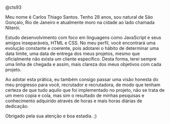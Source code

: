 @cts93

Meu nome é Carlos Thiago Santos. Tenho 28 anos, sou natural de São Gonçalo, Rio de Janeiro e atualmente moro na cidade ao lado chamada Niterói.

Estudo desenvolvimento com foco em linguagens como JavaScript e seus amigos inseparáveis, HTML e CSS. No meu perfil, você encontrará uma evolução constante e coerente, pois adotarei o hábito de determinar uma data limite, uma data de entrega dos meus projetos, mesmo que oficialmente não exista um cliente específico. Desta forma, terei sempre uma linha de chegada e assim, mais clareza dos meus objetivos com cada projeto.

Ao adotar esta prática, eu também consigo passar uma visão honesta do meu progresso para você, recrutador e recrutadora, de modo que tenham certeza de que tudo aquilo que foi implementado no projeto, não se trata de um mero copia e cola, mas sim o resultado de minhas pesquisas e conhecimento adquirido através de horas e mais horas diárias de dedicação.

Obrigado pela sua atenção e boa estadia. ;)

<!---
cts93/cts93 is a ✨ special ✨ repository because its `README.md` (this file) appears on your GitHub profile.
You can click the Preview link to take a look at your changes.
--->
